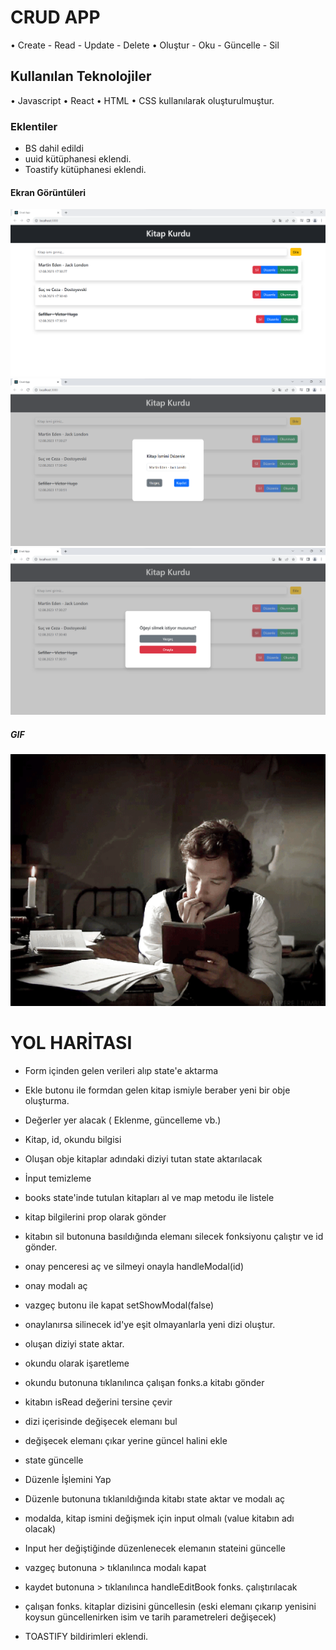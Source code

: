 <h1> CRUD APP </h1>

• Create - Read - Update - Delete
• Oluştur - Oku - Güncelle - Sil


<h2> Kullanılan Teknolojiler</h2>

• Javascript
• React
• HTML 
• CSS
kullanılarak oluşturulmuştur.


<h3> Eklentiler </h3>

- BS dahil edildi
- uuid kütüphanesi eklendi.
- Toastify kütüphanesi eklendi.


<h4>Ekran Görüntüleri</h4>

![](images/crudapp1.png)
![](images/crudapp2.png)
![](images/crudapp3.png)



<h5> GIF </h5>

![](images/crudgif.gif)



# YOL HARİTASI #

- Form içinden gelen verileri alıp state'e aktarma
- Ekle butonu ile formdan gelen kitap ismiyle beraber yeni bir obje oluşturma.
- Değerler yer alacak ( Eklenme, güncelleme vb.)
- Kitap, id, okundu bilgisi
- Oluşan obje kitaplar adındaki diziyi tutan state aktarılacak
- İnput temizleme


- books state'inde tutulan kitapları al ve map metodu ile listele
- kitap bilgilerini prop olarak gönder


- kitabın sil butonuna basıldığında elemanı silecek fonksiyonu çalıştır ve id gönder.
- onay penceresi aç ve silmeyi onayla 
handleModal(id) 
- onay modalı aç
- vazgeç butonu ile kapat setShowModal(false)
- onaylanırsa silinecek id'ye eşit olmayanlarla yeni dizi oluştur.
- oluşan diziyi state aktar.

- okundu olarak işaretleme
- okundu butonuna tıklanılınca çalışan fonks.a kitabı gönder
- kitabın isRead değerini tersine çevir
- dizi içerisinde değişecek elemanı bul
- değişecek elemanı çıkar yerine güncel halini ekle
- state güncelle


- Düzenle İşlemini Yap 
- Düzenle butonuna tıklanıldığında kitabı state aktar ve modalı aç
- modalda, kitap ismini değişmek için input olmalı
(value kitabın adı olacak)
- Input her değiştiğinde düzenlenecek elemanın stateini güncelle
- vazgeç butonuna > tıklanılınca modalı kapat
- kaydet butonuna > tıklanılınca handleEditBook fonks. çalıştırılacak
- çalışan fonks. kitaplar dizisini güncellesin
(eski elemanı çıkarıp yenisini koysun
güncellenirken isim ve tarih parametreleri değişecek)

- TOASTIFY bildirimleri eklendi.
